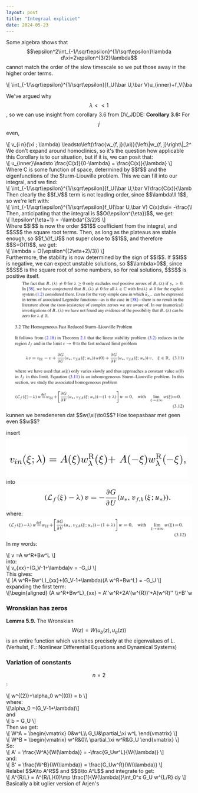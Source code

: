 ```yaml
---
layout: post
title: "Integraal expliciet"
date: 2024-05-23
---
```

<style>
.math-container {
    max-width: 100%; /* Set a maximum width to prevent it from expanding the page */
    overflow-x: auto; /* Enable horizontal scrolling */
    white-space: nowrap; /* Prevent the text from wrapping */
}
</style>

Some algebra shows that $$\epsilon^2\int_{-1/\sqrt\epsilon}^{1/\sqrt\epsilon}\lambda d\xi=2\epsilon^{3/2}\lambda$$ cannot match the order of the slow timescale so we put those away in the higher order terms.
<div class="math-container">\[
\int_{-1/\sqrt\epsilon}^{1/\sqrt\epsilon}[f_U(\bar U,\bar V)u_{inner}+f_V(\bar U,\bar V)]d\xi= -\frac{\sqrt\lambda}{\epsilon} \left(\sqrt{1-\frac{f_{V,r}}{f_{U,r}}}+\sqrt{1-\frac{f_{V,r}}{f_{U,r}}}\right)
\]</div>

We've argued why $$\lambda<<1$$, so we can use insight from corollary 3.6 from DV_JDDE:
**Corollary 3.6:** For $$j$$ even,
<div class="math-container">\[
v_{i n}(\xi ; \lambda) \leadsto\left(\frac{w_{f, j}(\xi)}{\left\|w_{f, j}\right\|_2^2} \int_{-\infty}^{\infty} \frac{\partial G}{\partial U}\left(u_*, v_{f, h}\left(\tilde{\xi} ; u_*\right)\right) w_{f, j}(\tilde{\xi}) d \tilde{\xi}\right) \cdot \frac{1}{\lambda-\lambda_{f, j}} \text { as } \lambda \rightarrow \lambda_{f, j}
\]</div>
We don't expand around homoclinics, so it's the question how applicable this Corollary is to our situation, but if it is, we can posit that:
<div class="math-container">\[
u_{inner}\leadsto  \frac{C(x)}{0-\lambda} = \frac{C(x)}{\lambda}
\]</div>
Where C is some function of space, determined by $$f$$ and the eigenfunctions of the Sturm-Liouville problem. This we can fill into our integral, and we find:
<div class="math-container">\[
\int_{-1/\sqrt\epsilon}^{1/\sqrt\epsilon}[f_U(\bar U,\bar V)\frac{C(x)}{\lambda}+f_V(\bar U,\bar V)]d\xi= -\frac{\sqrt\lambda}{\epsilon} \left(\sqrt{1-\frac{f_{V,r}}{f_{U,r}}}+\sqrt{1-\frac{f_{V,r}}{f_{U,r}}}\right)
\]</div>
Then clearly the $$f_V$$ term is not leading order, since $$\lambda\ll 1$$, so we're left with:
<div class="math-container">\[
\int_{-1/\sqrt\epsilon}^{1/\sqrt\epsilon}f_U(\bar U,\bar V) C(x)d\xi= -\frac{\lambda\sqrt\lambda}{\epsilon} \left(\sqrt{1-\frac{f_{V,r}}{f_{U,r}}}+\sqrt{1-\frac{f_{V,r}}{f_{U,r}}}\right)
\]</div>
Then, anticipating that the integral is $$O(\epsilon^{\eta})$$, we get:
<div class="math-container">\[
I\epsilon^{\eta+1} = -\lambda^{3/2}S
\]</div>
Where $$I$$ is now the order $$1$$ coefficient from the integral, and $$S$$ the square root terms. Then, as long as the plateaus are stable enough, so $$f_V/f_U$$ not super close to $$1$$, and therefore $$S=O(1)$$, we get:
<div class="math-container">\[
\lambda = O(\epsilon^{(2\eta+2)/3})
\]</div>
Furthermore, the stability is now determined by the sign of $$I$$. If $$I$$ is negative, we can expect unstable solutions, so $$\lambda>0$$, since $$S$$ is the square root of some numbers, so for real solutions, $$S$$ is positive itself. 

<img src="/assets/images/Pasted image 20240521194827.png" class="img-fluid rounded z-depth-1" alt="Pasted image 20240521194827.png">




<img src="/assets/images/Pasted image 20240521171808.png" class="img-fluid rounded z-depth-1" alt="Pasted image 20240521171808.png">
kunnen we beredeneren dat $$w(\xi)\to0$$? 
Hoe toepasbaar met geen even $$w$$? 


insert 
<img src="/assets/images/Pasted image 20240522144257.png" class="img-fluid rounded z-depth-1" alt="Pasted image 20240522144257.png">
into
<img src="/assets/images/Pasted image 20240522144241.png" class="img-fluid rounded z-depth-1" alt="Pasted image 20240522144241.png">
where:
<img src="/assets/images/Pasted image 20240522144447.png" class="img-fluid rounded z-depth-1" alt="Pasted image 20240522144447.png">
In my words:
<div class="math-container">\[
v =A w^R+Bw^L
\]</div>
into:
<div class="math-container">\[
v_{xx}+(G_V-1+\lambda)v = -G_U
\]</div>
This gives:
<div class="math-container">\[
(A w^R+Bw^L)_{xx}+(G_V-1+\lambda)(A w^R+Bw^L) = -G_U
\]</div>
expanding the first term:
<div class="math-container">\[\begin{aligned}
(A w^R+Bw^L)_{xx} = A''w^R+2A'(w^{R})'+A(w^R)'' \\+B''w^L+2B'(w^{L})'+B(w^L)'' 
\end{aligned}\]</div>


### Wronskian has zeros
**Lemma 5.9.** The Wronskian $$W (z) = W (u_b (z), u_a (z))$$ is an entire function
which vanishes precisely at the eigenvalues of L. (Verhulst, F.: Nonlinear Differential Equations and Dynamical Systems)

### Variation of constants
$$n=2$$:
<div class="math-container">\[
w^{(2)}+\alpha_0 w^{(0)} = b
\]</div>
where:
<div class="math-container">\[\alpha_0 =(G_V-1+\lambda)\]</div>
and 
<div class="math-container">\[
b = G_U
\]</div>
Then we get:
<div class="math-container">\[
W^A = \begin{vmatrix}
0&w^L\\ G_U&\partial_\xi w^L
\end{vmatrix}
\]</div>
<div class="math-container">\[
W^B = \begin{vmatrix}
w^R&0\\ \partial_\xi w^R&G_U
\end{vmatrix}
\]</div>
So:
<div class="math-container">\[
A' = \frac{W^A}{W(\lambda)} = -\frac{G_Uw^L}{W(\lambda)}
\]</div>
and:
<div class="math-container">\[
B' = \frac{W^B}{W(\lambda)} = \frac{G_Uw^R}{W(\lambda)}
\]</div>
Relabel $$A\to A^R$$ and $$B\to A^L$$ and integrate to get:
<div class="math-container">\[
A^{R/L} = A^{R/L}(0)\mp \frac{1}{W(\lambda)}\int_0^x G_U w^{L/R} dy
\]</div>
Basically a bit uglier version of Arjen's 


